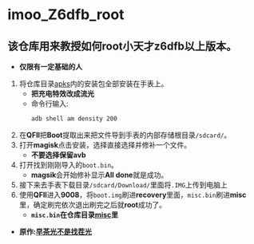 # imoo_Z6dfb_root
## 该仓库用来教授如何root小天才z6dfb以上版本。

- **仅限有一定基础的人**

1. 将仓库目录[apks](https://github.com/jwy2008/imoo_Z6dfb_root/tree/main/apks)内的安装包全部安装在手表上。
   - **把充电特效改成流光**
   - 命令行输入: 
       ```sh
       adb shell am density 200
       ```
2. 在**QFIl**把**Boot**提取出来把文件导到手表的内部存储根目录`/sdcard/`。
3. 打开**magisk**点击安装，选择直接选择并修补一个文件。
   - **不要选择保留avb**
4. 打开找到刚刚导入的`boot.bin`。
   - **magsik**会开始修补显示**All done**就是成功。
5. 接下来去手表下载目录`/sdcard/Download/`里面将`.IMG`上传到电脑上
6. 使用**QFIl**进入**9008**，将`boot.img`刷进**recovery**里面，`misc.bin`刷进**misc**里，确定刷完依次退出刷完之后就**root**成功了。
   - **`misc.bin`在仓库目录[misc](https://github.com/jwy2008/imoo_Z6dfb_root/tree/main/misc)里**

- **原作:[早茶光不是找茬光](https://space.bilibili.com/1268760897)**
